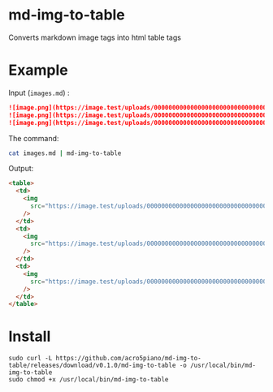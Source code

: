 # md-img-to-table

Converts markdown image tags into html table tags

# Example

Input (`images.md`) :

```markdown
![image.png](https://image.test/uploads/000000000000000000000000000000000000.png =WxH)
![image.png](https://image.test/uploads/000000000000000000000000000000000001.png =WxH)
![image.png](https://image.test/uploads/000000000000000000000000000000000002.png =WxH)
```

The command:

```bash
cat images.md | md-img-to-table
```

Output:

```html
<table>
  <td>
    <img
      src="https://image.test/uploads/000000000000000000000000000000000000.png"
    />
  </td>
  <td>
    <img
      src="https://image.test/uploads/000000000000000000000000000000000001.png"
    />
  </td>
  <td>
    <img
      src="https://image.test/uploads/000000000000000000000000000000000002.png"
    />
  </td>
</table>
```

# Install

```
sudo curl -L https://github.com/acro5piano/md-img-to-table/releases/download/v0.1.0/md-img-to-table -o /usr/local/bin/md-img-to-table
sudo chmod +x /usr/local/bin/md-img-to-table
```
